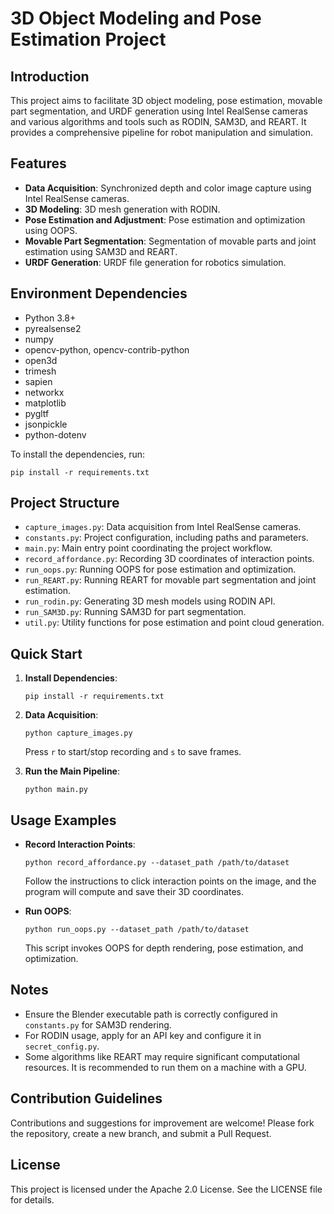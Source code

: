 # 3D Object Modeling and Pose Estimation Project

## Introduction

This project aims to facilitate 3D object modeling, pose estimation, movable part segmentation, and URDF generation using Intel RealSense cameras and various algorithms and tools such as RODIN, SAM3D, and REART. It provides a comprehensive pipeline for robot manipulation and simulation.

## Features

- **Data Acquisition**: Synchronized depth and color image capture using Intel RealSense cameras.
- **3D Modeling**: 3D mesh generation with RODIN.
- **Pose Estimation and Adjustment**: Pose estimation and optimization using OOPS.
- **Movable Part Segmentation**: Segmentation of movable parts and joint estimation using SAM3D and REART.
- **URDF Generation**: URDF file generation for robotics simulation.

## Environment Dependencies

- Python 3.8+
- pyrealsense2
- numpy
- opencv-python, opencv-contrib-python
- open3d
- trimesh
- sapien
- networkx
- matplotlib
- pygltf
- jsonpickle
- python-dotenv

To install the dependencies, run:

```
pip install -r requirements.txt
```

## Project Structure

- `capture_images.py`: Data acquisition from Intel RealSense cameras.
- `constants.py`: Project configuration, including paths and parameters.
- `main.py`: Main entry point coordinating the project workflow.
- `record_affordance.py`: Recording 3D coordinates of interaction points.
- `run_oops.py`: Running OOPS for pose estimation and optimization.
- `run_REART.py`: Running REART for movable part segmentation and joint estimation.
- `run_rodin.py`: Generating 3D mesh models using RODIN API.
- `run_SAM3D.py`: Running SAM3D for part segmentation.
- `util.py`: Utility functions for pose estimation and point cloud generation.

## Quick Start

1. **Install Dependencies**:

    ```
    pip install -r requirements.txt
    ```

2. **Data Acquisition**:

    ```
    python capture_images.py
    ```

    Press `r` to start/stop recording and `s` to save frames.

3. **Run the Main Pipeline**:

    ```
    python main.py
    ```

## Usage Examples

- **Record Interaction Points**:

    ```
    python record_affordance.py --dataset_path /path/to/dataset
    ```

    Follow the instructions to click interaction points on the image, and the program will compute and save their 3D coordinates.

- **Run OOPS**:

    ```
    python run_oops.py --dataset_path /path/to/dataset
    ```

    This script invokes OOPS for depth rendering, pose estimation, and optimization.

## Notes

- Ensure the Blender executable path is correctly configured in `constants.py` for SAM3D rendering.
- For RODIN usage, apply for an API key and configure it in `secret_config.py`.
- Some algorithms like REART may require significant computational resources. It is recommended to run them on a machine with a GPU.

## Contribution Guidelines

Contributions and suggestions for improvement are welcome! Please fork the repository, create a new branch, and submit a Pull Request.

## License

This project is licensed under the Apache 2.0 License. See the LICENSE file for details.
